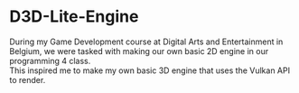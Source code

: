 # D3D-Lite-Engine  
During my Game Development course at Digital Arts and Entertainment in Belgium, we were tasked with making our own basic 2D engine in our programming 4 class.  
This inspired me to make my own basic 3D engine that uses the Vulkan API to render.
